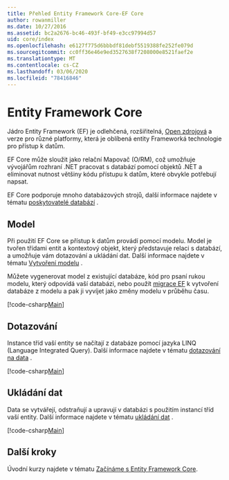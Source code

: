 ```yaml
---
title: Přehled Entity Framework Core-EF Core
author: rowanmiller
ms.date: 10/27/2016
ms.assetid: bc2a2676-bc46-493f-bf49-e3cc97994d57
uid: core/index
ms.openlocfilehash: e6127f775d6bbbdf81debf5519388fe252fe079d
ms.sourcegitcommit: cc0ff36e46e9ed3527638f7208000e8521faef2e
ms.translationtype: MT
ms.contentlocale: cs-CZ
ms.lasthandoff: 03/06/2020
ms.locfileid: "78416846"
---
```

# <a name="entity-framework-core"></a>Entity Framework Core

Jádro Entity Framework (EF) je odlehčená, rozšiřitelná, [Open zdrojová](https://github.com/aspnet/EntityFrameworkCore) a verze pro různé platformy, která je oblíbená entity Frameworká technologie pro přístup k datům.

EF Core může sloužit jako relační Mapovač (O/RM), což umožňuje vývojářům rozhraní .NET pracovat s databází pomocí objektů .NET a eliminovat nutnost většiny kódu přístupu k datům, které obvykle potřebují napsat.

EF Core podporuje mnoho databázových strojů, další informace najdete v tématu [poskytovatelé databází](providers/index.md) .

## <a name="the-model"></a>Model

Při použití EF Core se přístup k datům provádí pomocí modelu. Model je tvořen třídami entit a kontextový objekt, který představuje relaci s databází, a umožňuje vám dotazování a ukládání dat. Další informace najdete v tématu [Vytvoření modelu](modeling/index.md) .

Můžete vygenerovat model z existující databáze, kód pro psaní rukou modelu, který odpovídá vaší databázi, nebo použít [migrace EF](managing-schemas/migrations/index.md) k vytvoření databáze z modelu a pak ji vyvíjet jako změny modelu v průběhu času.

[!code-csharp[Main](../../samples/core/Intro/Model.cs)]

## <a name="querying"></a>Dotazování

Instance tříd vaší entity se načítají z databáze pomocí jazyka LINQ (Language Integrated Query). Další informace najdete v tématu [dotazování na data](querying/index.md) .

[!code-csharp[Main](../../samples/core/Intro/Program.cs#Querying)]

## <a name="saving-data"></a>Ukládání dat

Data se vytvářejí, odstraňují a upravují v databázi s použitím instancí tříd vaší entity. Další informace najdete v tématu [ukládání dat](saving/index.md) .

[!code-csharp[Main](../../samples/core/Intro/Program.cs#SavingData)]

## <a name="next-steps"></a>Další kroky

Úvodní kurzy najdete v tématu [Začínáme s Entity Framework Core](get-started/index.md).

